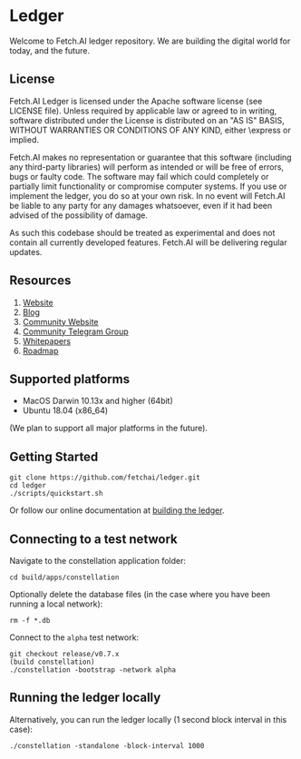 # Ledger

Welcome to Fetch.AI ledger repository. We are building the digital world for today, and the future.

## License

Fetch.AI Ledger is licensed under the Apache software license (see LICENSE file). Unless required by
applicable law or agreed to in writing, software distributed under the License is distributed on an
"AS IS" BASIS, WITHOUT WARRANTIES OR CONDITIONS OF ANY KIND, either \express or implied.

Fetch.AI makes no representation or guarantee that this software (including any third-party libraries)
will perform as intended or will be free of errors, bugs or faulty code. The software may fail which
could completely or partially limit functionality or compromise computer systems. If you use or
implement the ledger, you do so at your own risk. In no event will Fetch.AI be liable to any party
for any damages whatsoever, even if it had been advised of the possibility of damage.

As such this codebase should be treated as experimental and does not contain all currently developed
features. Fetch.AI will be delivering regular updates.

## Resources

1. [Website](https://fetch.ai/)
2. [Blog](https://fetch.ai/blog)
3. [Community Website](https://community.fetch.ai/)
4. [Community Telegram Group](https://t.me/fetchai)
5. [Whitepapers](https://fetch.ai/publications.html)
6. [Roadmap](https://fetch.ai/#/roadmap)


## Supported platforms

* MacOS Darwin 10.13x and higher (64bit)
* Ubuntu 18.04 (x86_64)

(We plan to support all major platforms in the future).

## Getting Started

```
git clone https://github.com/fetchai/ledger.git
cd ledger
./scripts/quickstart.sh
```

Or follow our online documentation at [building the ledger](http://docs.fetch.ai/getting-started/installation-mac/).

## Connecting to a test network

Navigate to the constellation application folder:

```
cd build/apps/constellation
```

Optionally delete the database files (in the case where you have been running a local network):

```
rm -f *.db
```

Connect to the `alpha` test network:

```
git checkout release/v0.7.x
(build constellation)
./constellation -bootstrap -network alpha
```

## Running the ledger locally

Alternatively, you can run the ledger locally (1 second block interval in this case):

```
./constellation -standalone -block-interval 1000
```
